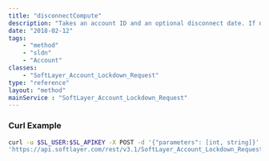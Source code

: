 ```yaml
---
title: "disconnectCompute"
description: "Takes an account ID and an optional disconnect date. If no disconnect date is passed into the API call, the account disconnection will happen immediately. Otherwise, the account disconnection will happen on the date given. A brand account request ID will be returned and will then be updated when the disconnection occurs. "
date: "2018-02-12"
tags:
    - "method"
    - "sldn"
    - "Account"
classes:
    - "SoftLayer_Account_Lockdown_Request"
type: "reference"
layout: "method"
mainService : "SoftLayer_Account_Lockdown_Request"
---
```


### Curl Example
```bash
curl -u $SL_USER:$SL_APIKEY -X POST -d '{"parameters": [int, string]}' \
'https://api.softlayer.com/rest/v3.1/SoftLayer_Account_Lockdown_Request/disconnectCompute'
```

